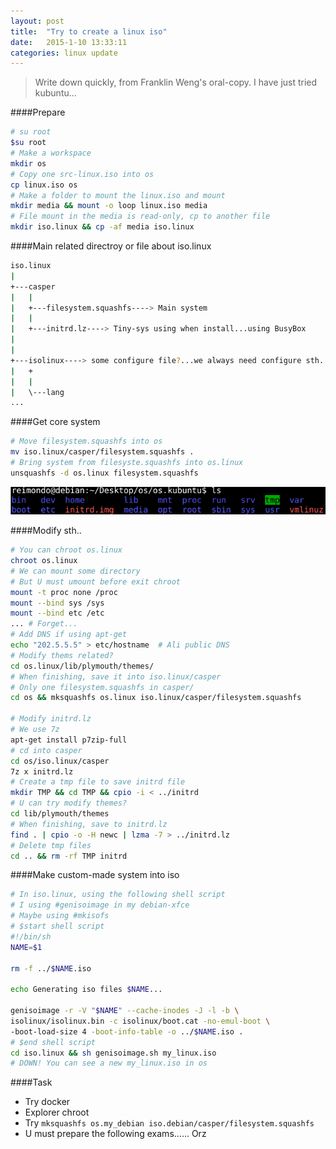 ```yaml
---
layout: post
title:  "Try to create a linux iso"
date:   2015-1-10 13:33:11
categories: linux update
---
```

>Write down quickly, from Franklin Weng's oral-copy. I have just tried kubuntu...

####Prepare

```bash
# su root
$su root
# Make a workspace
mkdir os
# Copy one src-linux.iso into os
cp linux.iso os
# Make a folder to mount the linux.iso and mount
mkdir media && mount -o loop linux.iso media
# File mount in the media is read-only, cp to another file
mkdir iso.linux && cp -af media iso.linux
```

####Main related directroy or file about iso.linux

```bash
iso.linux
|
+---casper
|   |
|   +---filesystem.squashfs----> Main system
|   |
|   +---initrd.lz----> Tiny-sys using when install...using BusyBox
|
|
+---isolinux----> some configure file?...we always need configure sth. when installing
|   +
|   |
|   \---lang
...
```

####Get core system

```bash
# Move filesystem.squashfs into os
mv iso.linux/casper/filesystem.squashfs .
# Bring system from filesyste.squashfs into os.linux
unsquashfs -d os.linux filesystem.squashfs

```

![os_linux_files](linux-mkiso-about/os-linux.png)

####Modify sth..
```bash
# You can chroot os.linux
chroot os.linux
# We can mount some directory
# But U must umount before exit chroot
mount -t proc none /proc
mount --bind sys /sys
mount --bind etc /etc
... # Forget...
# Add DNS if using apt-get
echo "202.5.5.5" > etc/hostname  # Ali public DNS
# Modify thems related?
cd os.linux/lib/plymouth/themes/
# When finishing, save it into iso.linux/casper
# Only one filesystem.squashfs in casper/
cd os && mksquashfs os.linux iso.linux/casper/filesystem.squashfs

# Modify initrd.lz
# We use 7z
apt-get install p7zip-full
# cd into casper
cd os/iso.linux/casper
7z x initrd.lz
# Create a tmp file to save initrd file
mkdir TMP && cd TMP && cpio -i < ../initrd
# U can try modify themes?
cd lib/plymouth/themes
# When finishing, save to initrd.lz
find . | cpio -o -H newc | lzma -7 > ../initrd.lz
# Delete tmp files
cd .. && rm -rf TMP initrd
```

####Make custom-made system into iso
```bash
# In iso.linux, using the following shell script
# I using #genisoimage in my debian-xfce
# Maybe using #mkisofs
# $start shell script
#!/bin/sh
NAME=$1

rm -f ../$NAME.iso

echo Generating iso files $NAME...

genisoimage -r -V "$NAME" --cache-inodes -J -l -b \
isolinux/isolinux.bin -c isolinux/boot.cat -no-emul-boot \
-boot-load-size 4 -boot-info-table -o ../$NAME.iso .
# $end shell script
cd iso.linux && sh genisoimage.sh my_linux.iso
# DOWN! You can see a new my_linux.iso in os
```

####Task

- Try docker
- Explorer chroot
- Try `mksquashfs os.my_debian iso.debian/casper/filesystem.squashfs`
- U must prepare the following exams...... Orz

